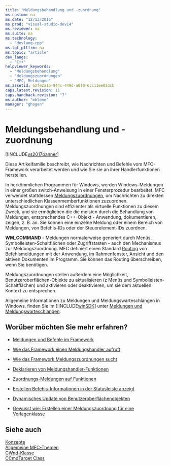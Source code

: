 ```yaml
---
title: "Meldungsbehandlung und -zuordnung"
ms.custom: na
ms.date: "12/13/2016"
ms.prod: "visual-studio-dev14"
ms.reviewer: na
ms.suite: na
ms.technology: 
  - "devlang-cpp"
ms.tgt_pltfrm: na
ms.topic: "article"
dev_langs: 
  - "C++"
helpviewer_keywords: 
  - "Meldungsbehandlung"
  - "Meldungszuordnungen"
  - "MFC, Meldungen"
ms.assetid: 62fe2a1b-944c-449d-a0f0-63c11ee0a3cb
caps.latest.revision: 11
caps.handback.revision: "7"
ms.author: "mblome"
manager: "ghogen"
---
```

# Meldungsbehandlung und -zuordnung
[!INCLUDE[vs2017banner](../assembler/inline/includes/vs2017banner.md)]

Diese Artikelfamilie beschreibt, wie Nachrichten und Befehle vom MFC\-Framework verarbeitet werden und wie Sie sie an ihrer Handlerfunktionen herstellen.  
  
 In herkömmlichen Programmen für Windows, werden Windows\-Meldungen in einer großen switch\-Anweisung in einer Fensterprozedur bearbeitet.  MFC verwendet stattdessen [Meldungszuordnungen](../mfc/message-categories.md), um Nachrichten zu direkten unterschiedlichen Klassenmemberfunktionen zuzuordnen.  Meldungszuordnungen sind effizienter als virtuelle Funktionen zu diesem Zweck, und sie ermöglichen die die meisten durch die Behandlung von Meldungen, entsprechendes C\+\+\-Objekt \- Anwendung, dokumentieren, zeigen, z. B. an.  Sie können eine einzelne Meldung oder einem Bereich von Meldungen, von Befehls\-IDs oder der Steuerelement\-IDs zuordnen.  
  
 **WM\_COMMAND** \- Meldungen normalerweise generiert durch Menüs, Symbolleisten\-Schaltflächen oder Zugriffstasten \- auch den Mechanismus zur Meldungszuordnung.  MFC definiert einen Standard [Routing](../mfc/command-routing.md) von Befehlsmeldungen mit der Anwendung, im Rahmenfenster, Ansicht und den aktiven Dokumenten im Programm.  Sie können das Routing überschreiben, wenn Sie benötigen.  
  
 Meldungszuordnungen stellen außerdem eine Möglichkeit, Benutzeroberflächen\-Objekte zu aktualisieren \(z Menüs und Symbolleisten\-Schaltflächen\) und aktivieren oder deaktivieren, um sie dem aktuellen Kontext zu entsprechen.  
  
 Allgemeine Informationen zu Meldungen und Meldungswarteschlangen in Windows, finden Sie im [!INCLUDE[winSDK](../atl/includes/winsdk_md.md)] unter [Meldungen und Meldungswarteschlangen](http://msdn.microsoft.com/library/windows/desktop/ms632590).  
  
## Worüber möchten Sie mehr erfahren?  
  
-   [Meldungen und Befehle im Framework](../mfc/messages-and-commands-in-the-framework.md)  
  
-   [Wie das Framework einen Meldungshandler aufruft](../mfc/how-the-framework-calls-a-handler.md)  
  
-   [Wie das Framework Meldungszuordnungen sucht](../mfc/how-the-framework-searches-message-maps.md)  
  
-   [Deklarieren von Meldungshandler\-Funktionen](../mfc/declaring-message-handler-functions.md)  
  
-   [Zuordnungs\-Meldungen auf Funktionen](../mfc/reference/mapping-messages-to-functions.md)  
  
-   [Erstellen Befehls\-Informationen in der Statusleiste anzeigt](../mfc/how-to-display-command-information-in-the-status-bar.md)  
  
-   [Dynamisches Update von Benutzeroberflächenobjekten](../mfc/how-to-update-user-interface-objects.md)  
  
-   [Gewusst wie: Erstellen einer Meldungszuordnung für eine Vorlagenklasse](../mfc/how-to-create-a-message-map-for-a-template-class.md)  
  
## Siehe auch  
 [Konzepte](../mfc/mfc-concepts.md)   
 [Allgemeine MFC\-Themen](../mfc/general-mfc-topics.md)   
 [CWnd\-Klasse](../mfc/reference/cwnd-class.md)   
 [CCmdTarget Class](../mfc/reference/ccmdtarget-class.md)
